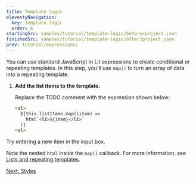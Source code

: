 ```yaml
---
title: Template logic
eleventyNavigation:
  key: Template logic
  order: 6
startingSrc: samples/tutorial/template-logic/before/project.json
finishedSrc: samples/tutorial/template-logic/after/project.json
prev: tutorial/expressions/
---
```


You can use standard JavaScript in Lit expressions to create conditional or repeating templates. In this step, you'll use `map()` to turn an array of data into a repeating template.

1. **Add the list items to the template.**

    Replace the TODO comment with the expression shown below:

    ```html
    <ul>
      ${this.listItems.map((item) =>
        html`<li>${item}</li>`
      )}
    <ul>
    ```

Try entering a new item in the input box.

Note the nested `html` inside the `map()` callback. For more information, see [Lists and repeating templates](/guide/templates/lists/).

[Next: Styles](/tutorial/styles/)
